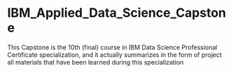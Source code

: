 # IBM_Applied_Data_Science_Capstone
This Capstone is the 10th (final) course in IBM Data Science Professional Certificate specialization, and it actually summarizes in the form of project all materials that have been learned during this specialization
